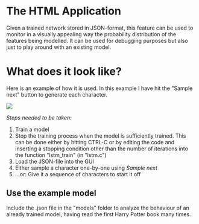 # The HTML Application

Given a trained network stored in JSON-format, this feature can be used to 
monitor in a visually appealing way the probability distribution of the features being modelled. 
It can be used for debugging purposes but also just to play around with an existing model.

# What does it look like?

Here is an example of how it is used. In this example I have hit the "Sample next" button to generate each character.

<img src="https://raw.githubusercontent.com/Ricardicus/recurrent-neural-net/master/html/Screendump_example.png"></img>

<i>Steps needed to be taken:</i>
<ol>
  <li>Train a model</li>
  <li>Stop the training process when the model is sufficiently trained. This can be done either by hitting CTRL-C or by editing the code and inserting a stopping condition other than the number of iterations into the function "lstm_train" (in "lstm.c")</li>
  <li>Load the JSON-file into the GUI</li>
  <li>Either sample a character one-by-one using <i>Sample next</i></li>
  <li>.. or: Give it a sequence of characters to start it off</li>
</ol>

## Use the example model

Include the .json file in the "models" folder to analyze the behaviour of an already trained model, having read the first Harry Potter book many times. 
